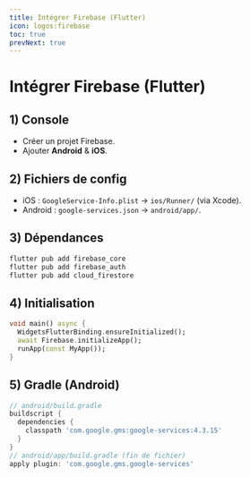 ```yaml
---
title: Intégrer Firebase (Flutter)
icon: logos:firebase
toc: true
prevNext: true
---
```


# Intégrer Firebase (Flutter)

## 1) Console
- Créer un projet Firebase.
- Ajouter **Android** & **iOS**.

## 2) Fichiers de config
- iOS : `GoogleService-Info.plist` → `ios/Runner/` (via Xcode).
- Android : `google-services.json` → `android/app/`.

## 3) Dépendances
```bash
flutter pub add firebase_core
flutter pub add firebase_auth
flutter pub add cloud_firestore
```

## 4) Initialisation
```dart
void main() async {
  WidgetsFlutterBinding.ensureInitialized();
  await Firebase.initializeApp();
  runApp(const MyApp());
}
```

## 5) Gradle (Android)
```gradle
// android/build.gradle
buildscript {
  dependencies {
    classpath 'com.google.gms:google-services:4.3.15'
  }
}
// android/app/build.gradle (fin de fichier)
apply plugin: 'com.google.gms.google-services'
````

